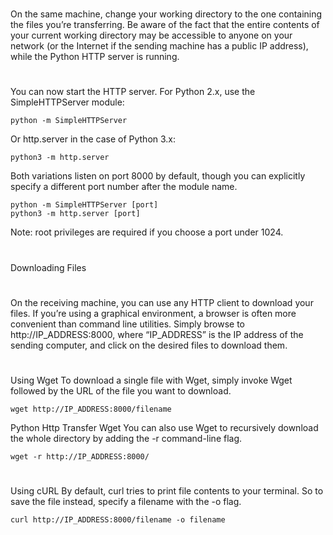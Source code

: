 #

On the same machine, change your working directory to the one containing the files you’re transferring. Be aware of the fact that the entire contents of your current working directory may be accessible to anyone on your network (or the Internet if the sending machine has a public IP address), while the Python HTTP server is running.

#
You can now start the HTTP server. For Python 2.x, use the SimpleHTTPServer module:
```
python -m SimpleHTTPServer
```
Or http.server in the case of Python 3.x:
```
python3 -m http.server
```
Both variations listen on port 8000 by default, though you can explicitly specify a different port number after the module name.
```
python -m SimpleHTTPServer [port]
python3 -m http.server [port]
```
Note: root privileges are required if you choose a port under 1024.

#
Downloading Files
#

On the receiving machine, you can use any HTTP client to download your files. If you’re using a graphical environment, a browser is often more convenient than command line utilities. Simply browse to http://IP_ADDRESS:8000, where “IP_ADDRESS” is the IP address of the sending computer, and click on the desired files to download them.
#

Using Wget
To download a single file with Wget, simply invoke Wget followed by the URL of the file you want to download.
```
wget http://IP_ADDRESS:8000/filename
```
Python Http Transfer Wget
You can also use Wget to recursively download the whole directory by adding the -r command-line flag.
```
wget -r http://IP_ADDRESS:8000/
```
#
Using cURL
By default, curl tries to print file contents to your terminal. So to save the file instead, specify a filename with the -o flag.
```
curl http://IP_ADDRESS:8000/filename -o filename
```
